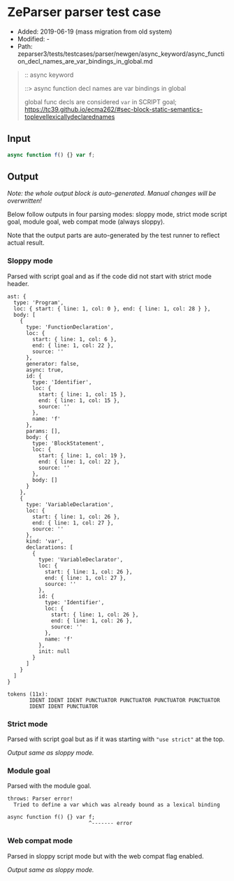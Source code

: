 # ZeParser parser test case

- Added: 2019-06-19 (mass migration from old system)
- Modified: -
- Path: zeparser3/tests/testcases/parser/newgen/async_keyword/async_function_decl_names_are_var_bindings_in_global.md

> :: async keyword
>
> ::> async function decl names are var bindings in global
>
> global func decls are considered `var` in SCRIPT goal; https://tc39.github.io/ecma262/#sec-block-static-semantics-toplevellexicallydeclarednames

## Input

`````js
async function f() {} var f;
`````

## Output

_Note: the whole output block is auto-generated. Manual changes will be overwritten!_

Below follow outputs in four parsing modes: sloppy mode, strict mode script goal, module goal, web compat mode (always sloppy).

Note that the output parts are auto-generated by the test runner to reflect actual result.

### Sloppy mode

Parsed with script goal and as if the code did not start with strict mode header.

`````
ast: {
  type: 'Program',
  loc: { start: { line: 1, col: 0 }, end: { line: 1, col: 28 } },
  body: [
    {
      type: 'FunctionDeclaration',
      loc: {
        start: { line: 1, col: 6 },
        end: { line: 1, col: 22 },
        source: ''
      },
      generator: false,
      async: true,
      id: {
        type: 'Identifier',
        loc: {
          start: { line: 1, col: 15 },
          end: { line: 1, col: 15 },
          source: ''
        },
        name: 'f'
      },
      params: [],
      body: {
        type: 'BlockStatement',
        loc: {
          start: { line: 1, col: 19 },
          end: { line: 1, col: 22 },
          source: ''
        },
        body: []
      }
    },
    {
      type: 'VariableDeclaration',
      loc: {
        start: { line: 1, col: 26 },
        end: { line: 1, col: 27 },
        source: ''
      },
      kind: 'var',
      declarations: [
        {
          type: 'VariableDeclarator',
          loc: {
            start: { line: 1, col: 26 },
            end: { line: 1, col: 27 },
            source: ''
          },
          id: {
            type: 'Identifier',
            loc: {
              start: { line: 1, col: 26 },
              end: { line: 1, col: 26 },
              source: ''
            },
            name: 'f'
          },
          init: null
        }
      ]
    }
  ]
}

tokens (11x):
       IDENT IDENT IDENT PUNCTUATOR PUNCTUATOR PUNCTUATOR PUNCTUATOR
       IDENT IDENT PUNCTUATOR
`````

### Strict mode

Parsed with script goal but as if it was starting with `"use strict"` at the top.

_Output same as sloppy mode._

### Module goal

Parsed with the module goal.

`````
throws: Parser error!
  Tried to define a var which was already bound as a lexical binding

async function f() {} var f;
                          ^------- error
`````


### Web compat mode

Parsed in sloppy script mode but with the web compat flag enabled.

_Output same as sloppy mode._
